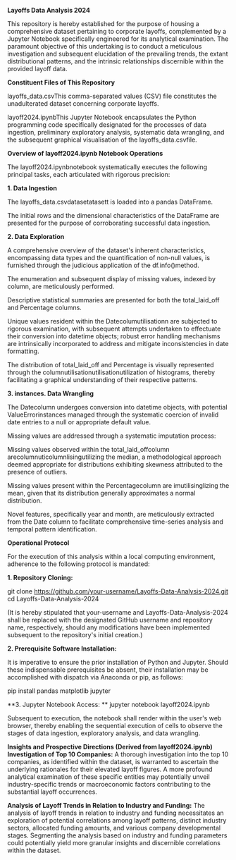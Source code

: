 **Layoffs Data Analysis 2024**

This repository is hereby established for the purpose of housing a comprehensive dataset pertaining to corporate layoffs, complemented by a Jupyter Notebook specifically engineered for its analytical examination. The paramount objective of this undertaking is to conduct a meticulous investigation and subsequent elucidation of the prevailing trends, the extant distributional patterns, and the intrinsic relationships discernible within the provided layoff data.

**Constituent Files of This Repository**

layoffs_data.csvThis comma-separated values (CSV) file constitutes the unadulterated dataset concerning corporate layoffs.

layoff2024.ipynbThis Jupyter Notebook encapsulates the Python programming code specifically designated for the processes of data ingestion, preliminary exploratory analysis, systematic data wrangling, and the subsequent graphical visualisation of the layoffs_data.csvfile.

**Overview of layoff2024.ipynb Notebook Operations**

The layoff2024.ipynbnotebook systematically executes the following principal tasks, each articulated with rigorous precision:

**1. Data Ingestion**

The layoffs_data.csvdatasetatasett is loaded into a pandas DataFrame.

The initial rows and the dimensional characteristics of the DataFrame are presented for the purpose of corroborating successful data ingestion.

**2. Data Exploration**

A comprehensive overview of the dataset's inherent characteristics, encompassing data types and the quantification of non-null values, is furnished through the judicious application of the df.info()method.

The enumeration and subsequent display of missing values, indexed by column, are meticulously performed.

Descriptive statistical summaries are presented for both the total_laid_off and Percentage columns.

Unique values resident within the Datecolumutilisationn are subjected to rigorous examination, with subsequent attempts undertaken to effectuate their conversion into datetime objects; robust error handling mechanisms are intrinsically incorporated to address and mitigate inconsistencies in date formatting.

The distribution of total_laid_off and Percentage is visually represented through the columnutilisationutilisationutilization of histograms, thereby facilitating a graphical understanding of their respective patterns.

**3. instances. Data Wrangling**

The Datecolumn undergoes conversion into datetime objects, with potential ValueErrorinstances managed through the systematic coercion of invalid date entries to a null or appropriate default value.

Missing values are addressed through a systematic imputation process:

Missing values observed within the total_laid_offcolumn arecolumnuticolumnlisingutilizing the median, a methodological approach deemed appropriate for distributions exhibiting skewness attributed to the presence of outliers.

Missing values present within the Percentagecolumn are imutilisinglizing the mean, given that its distribution generally approximates a normal distribution.

Novel features, specifically year and month, are meticulously extracted from the Date column to facilitate comprehensive time-series analysis and temporal pattern identification.

**Operational Protocol**

For the execution of this analysis within a local computing environment, adherence to the following protocol is mandated:

**1. Repository Cloning:**


git clone https://github.com/your-username/Layoffs-Data-Analysis-2024.git
cd Layoffs-Data-Analysis-2024

(It is hereby stipulated that your-username and Layoffs-Data-Analysis-2024 shall be replaced with the designated GitHub username and repository name, respectively, should any modifications have been implemented subsequent to the repository's initial creation.)

**2. Prerequisite Software Installation:** 

It is imperative to ensure the prior installation of Python and Jupyter. Should these indispensable prerequisites be absent, their installation may be accomplished with dispatch via Anaconda or pip, as follows:

pip install pandas matplotlib jupyter

**3. Jupyter Notebook Access: **
jupyter notebook layoff2024.ipynb

Subsequent to execution, the notebook shall render within the user's web browser, thereby enabling the sequential execution of cells to observe the stages of data ingestion, exploratory analysis, and data wrangling.

**Insights and Prospective Directions (Derived from layoff2024.ipynb)**
**Investigation of Top 10 Companies:** A thorough investigation into the top 10 companies, as identified within the dataset, is warranted to ascertain the underlying rationales for their elevated layoff figures. A more profound analytical examination of these specific entities may potentially unveil industry-specific trends or macroeconomic factors contributing to the substantial layoff occurrences.

**Analysis of Layoff Trends in Relation to Industry and Funding:** The analysis of layoff trends in relation to industry and funding necessitates an exploration of potential correlations among layoff patterns, distinct industry sectors, allocated funding amounts, and various company developmental stages. Segmenting the analysis based on industry and funding parameters could potentially yield more granular insights and discernible correlations within the dataset.
